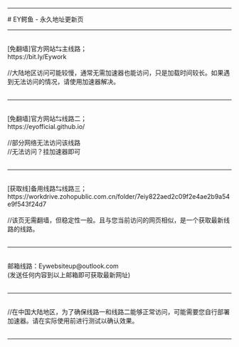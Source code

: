 <hr>
# EY鳄鱼 - 永久地址更新页
</br><hr>
</br>
[免翻墙]官方网站⇆主线路；
</br>https://bit.ly/Eywork
</br>
</br>//大陆地区访问可能较慢，通常无需加速器也能访问，只是加载时间较长。如果遇到无法访问的情况，请使用加速器解决。
</br>
</br><hr>
</br>
[免翻墙]官方网站⇆线路二；
</br>https://eyofficial.github.io/
</br>
</br>//部分网络无法访问该线路
</br>//无法访问？挂加速器即可
</br>
</br><hr>
</br>
[获取线]备用线路⇆线路三；
</br>https://workdrive.zohopublic.com.cn/folder/7eiy822aed2c09f2e4ae2b9a54e9f543f24d7
</br>
</br>//该页无需翻墙，但稳定性一般。且与您当前访问的网页相似，是一个获取最新线路的线路。
</br>
</br><hr>
</br>
邮箱线路：Eywebsiteup@outlook.com
</br>(发送任何内容到以上邮箱即可获取最新网址)
</br>
</br><hr>
</br>
//在中国大陆地区，为了确保线路一和线路二能够正常访问，可能需要您自行部署加速器。请在实际使用前进行测试以确认效果。
</br>
</br><hr>
</br>
